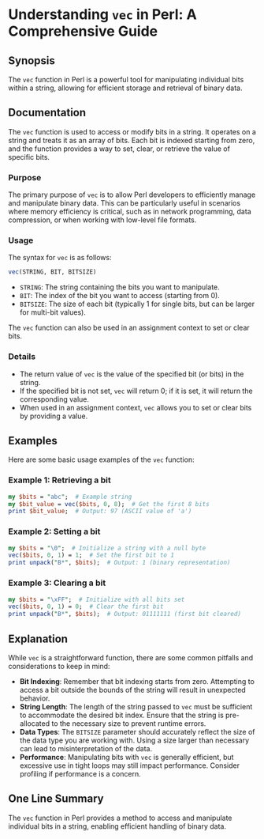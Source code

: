 <!--
Meta Description: # Understanding `vec` in Perl: A Comprehensive Guide ## Synopsis The `vec` function in Perl is a powerful tool for manipulating individual bits within...
Meta Keywords: bits, vec, bit, string, perl
-->

# Understanding `vec` in Perl: A Comprehensive Guide

## Synopsis
The `vec` function in Perl is a powerful tool for manipulating individual bits within a string, allowing for efficient storage and retrieval of binary data.

## Documentation
The `vec` function is used to access or modify bits in a string. It operates on a string and treats it as an array of bits. Each bit is indexed starting from zero, and the function provides a way to set, clear, or retrieve the value of specific bits.

### Purpose
The primary purpose of `vec` is to allow Perl developers to efficiently manage and manipulate binary data. This can be particularly useful in scenarios where memory efficiency is critical, such as in network programming, data compression, or when working with low-level file formats.

### Usage
The syntax for `vec` is as follows:

```perl
vec(STRING, BIT, BITSIZE)
```

- `STRING`: The string containing the bits you want to manipulate.
- `BIT`: The index of the bit you want to access (starting from 0).
- `BITSIZE`: The size of each bit (typically 1 for single bits, but can be larger for multi-bit values).

The `vec` function can also be used in an assignment context to set or clear bits.

### Details
- The return value of `vec` is the value of the specified bit (or bits) in the string.
- If the specified bit is not set, `vec` will return 0; if it is set, it will return the corresponding value.
- When used in an assignment context, `vec` allows you to set or clear bits by providing a value.

## Examples
Here are some basic usage examples of the `vec` function:

### Example 1: Retrieving a bit
```perl
my $bits = "abc";  # Example string
my $bit_value = vec($bits, 0, 8);  # Get the first 8 bits
print $bit_value;  # Output: 97 (ASCII value of 'a')
```

### Example 2: Setting a bit
```perl
my $bits = "\0";  # Initialize a string with a null byte
vec($bits, 0, 1) = 1;  # Set the first bit to 1
print unpack("B*", $bits);  # Output: 1 (binary representation)
```

### Example 3: Clearing a bit
```perl
my $bits = "\xFF";  # Initialize with all bits set
vec($bits, 0, 1) = 0;  # Clear the first bit
print unpack("B*", $bits);  # Output: 01111111 (first bit cleared)
```

## Explanation
While `vec` is a straightforward function, there are some common pitfalls and considerations to keep in mind:

- **Bit Indexing**: Remember that bit indexing starts from zero. Attempting to access a bit outside the bounds of the string will result in unexpected behavior.
- **String Length**: The length of the string passed to `vec` must be sufficient to accommodate the desired bit index. Ensure that the string is pre-allocated to the necessary size to prevent runtime errors.
- **Data Types**: The `BITSIZE` parameter should accurately reflect the size of the data type you are working with. Using a size larger than necessary can lead to misinterpretation of the data.
- **Performance**: Manipulating bits with `vec` is generally efficient, but excessive use in tight loops may still impact performance. Consider profiling if performance is a concern.

## One Line Summary
The `vec` function in Perl provides a method to access and manipulate individual bits in a string, enabling efficient handling of binary data.